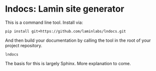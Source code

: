 # lndocs: Lamin site generator

This is a command line tool. Install via:

```
pip install git+https://github.com/laminlabs/lndocs.git
```

And then build your documentation by calling the tool in the root of your project repository.

```
lndocs
```

The basis for this is largely Sphinx. More explanation to come.
